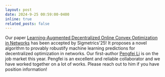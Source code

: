 ```yaml
---
layout: post
date: 2024-9-25 00:59:00-0400
inline: true
related_posts: false
---
```


Our paper [Learning-Augmented Decentralized Online Convex Optimization in Networks](https://arxiv.org/abs/2306.10158) has been accepted by Sigmetrics'25! It proposes a novel algorithm to provably robustify machine learning predictions for decentralized optimization in networks. Our first-author [Pengfei Li](https://www.cs.ucr.edu/~pli081/) is on the job market this year. Pengfei is an excellent and reliable collaborator and we have worked together on a lot of works. Please reach out to him if you have position information!

